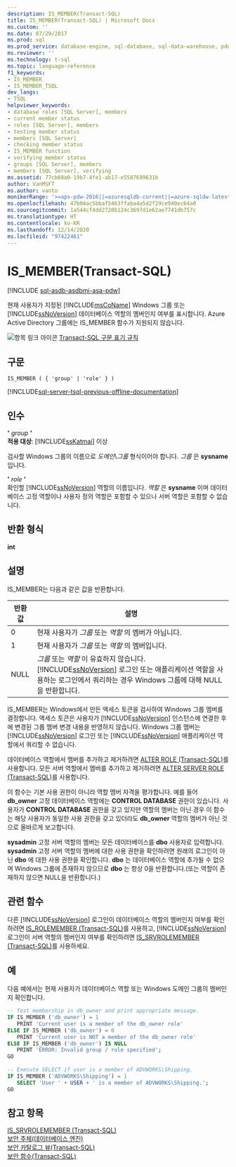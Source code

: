 ```yaml
---
description: IS_MEMBER(Transact-SQL)
title: IS_MEMBER(Transact-SQL) | Microsoft Docs
ms.custom: ''
ms.date: 07/29/2017
ms.prod: sql
ms.prod_service: database-engine, sql-database, sql-data-warehouse, pdw
ms.reviewer: ''
ms.technology: t-sql
ms.topic: language-reference
f1_keywords:
- IS_MEMBER
- IS_MEMBER_TSQL
dev_langs:
- TSQL
helpviewer_keywords:
- database roles [SQL Server], members
- current member status
- roles [SQL Server], members
- testing member status
- members [SQL Server]
- checking member status
- IS_MEMBER function
- verifying member status
- groups [SQL Server], members
- members [SQL Server], verifying
ms.assetid: 77cb68a0-19b7-4fe1-ab17-e5587699631b
author: VanMSFT
ms.author: vanto
monikerRange: '>=aps-pdw-2016||=azuresqldb-current||=azure-sqldw-latest||>=sql-server-2016||>=sql-server-linux-2017||=azuresqldb-mi-current'
ms.openlocfilehash: 47b04ac5bbaf5463ffaba4a5d2f29ce940ec64a0
ms.sourcegitcommit: 1a544cf4dd2720b124c3697d1e62ae7741db757c
ms.translationtype: HT
ms.contentlocale: ko-KR
ms.lasthandoff: 12/14/2020
ms.locfileid: "97422461"
---
```

# <a name="is_member-transact-sql"></a>IS_MEMBER(Transact-SQL)
[!INCLUDE [sql-asdb-asdbmi-asa-pdw](../../includes/applies-to-version/sql-asdb-asdbmi-asa-pdw.md)]

  현재 사용자가 지정된 [!INCLUDE[msCoName](../../includes/msconame-md.md)] Windows 그룹 또는 [!INCLUDE[ssNoVersion](../../includes/ssnoversion-md.md)] 데이터베이스 역할의 멤버인지 여부를 표시합니다. Azure Active Directory 그룹에는 IS_MEMBER 함수가 지원되지 않습니다.  
  
 ![항목 링크 아이콘](../../database-engine/configure-windows/media/topic-link.gif "항목 링크 아이콘") [Transact-SQL 구문 표기 규칙](../../t-sql/language-elements/transact-sql-syntax-conventions-transact-sql.md)  
  
## <a name="syntax"></a>구문  
  
```syntaxsql
IS_MEMBER ( { 'group' | 'role' } )  
```  
  
[!INCLUDE[sql-server-tsql-previous-offline-documentation](../../includes/sql-server-tsql-previous-offline-documentation.md)]

## <a name="arguments"></a>인수
 **'** *group* **'**  
**적용 대상**: [!INCLUDE[ssKatmai](../../includes/sskatmai-md.md)] 이상
  
 검사할 Windows 그룹의 이름으로 *도메인*\\*그룹* 형식이어야 합니다. *그룹* 은 **sysname** 입니다.  
  
 **'** *role* **'**  
 확인할 [!INCLUDE[ssNoVersion](../../includes/ssnoversion-md.md)] 역할의 이름입니다. *역할* 은 **sysname** 이며 데이터베이스 고정 역할이나 사용자 정의 역할은 포함할 수 있으나 서버 역할은 포함할 수 없습니다.  
  
## <a name="return-types"></a>반환 형식  
 **int**  
  
## <a name="remarks"></a>설명  
 IS_MEMBER는 다음과 같은 값을 반환합니다.  
  
|반환 값|설명|  
|------------------|-----------------|  
|0|현재 사용자가 *그룹* 또는 *역할* 의 멤버가 아닙니다.|  
|1|현재 사용자가 *그룹* 또는 *역할* 의 멤버입니다.|  
|NULL|*그룹* 또는 *역할* 이 유효하지 않습니다. [!INCLUDE[ssNoVersion](../../includes/ssnoversion-md.md)] 로그인 또는 애플리케이션 역할을 사용하는 로그인에서 쿼리하는 경우 Windows 그룹에 대해 NULL을 반환합니다.|  
  
 IS_MEMBER는 Windows에서 만든 액세스 토큰을 검사하여 Windows 그룹 멤버를 결정합니다. 액세스 토큰은 사용자가 [!INCLUDE[ssNoVersion](../../includes/ssnoversion-md.md)] 인스턴스에 연결한 후에 변경된 그룹 멤버 변경 내용을 반영하지 않습니다. Windows 그룹 멤버는 [!INCLUDE[ssNoVersion](../../includes/ssnoversion-md.md)] 로그인 또는 [!INCLUDE[ssNoVersion](../../includes/ssnoversion-md.md)] 애플리케이션 역할에서 쿼리할 수 없습니다.  
  
 데이터베이스 역할에서 멤버를 추가하고 제거하려면 [ALTER ROLE &#40;Transact-SQL&#41;](../../t-sql/statements/alter-role-transact-sql.md)를 사용합니다. 모든 서버 역할에서 멤버를 추가하고 제거하려면 [ALTER SERVER ROLE &#40;Transact-SQL&#41;](../../t-sql/statements/alter-server-role-transact-sql.md)를 사용합니다.  
  
 이 함수는 기본 사용 권한이 아니라 역할 멤버 자격을 평가합니다. 예를 들어 **db_owner** 고정 데이터베이스 역할에는 **CONTROL DATABASE** 권한이 있습니다. 사용자가 **CONTROL DATABASE** 권한을 갖고 있지만 역할의 멤버는 아닌 경우 이 함수는 해당 사용자가 동일한 사용 권한을 갖고 있더라도 **db_owner** 역할의 멤버가 아닌 것으로 올바르게 보고합니다.  
  
 **sysadmin** 고정 서버 역할의 멤버는 모든 데이터베이스를 **dbo** 사용자로 입력합니다. **sysadmin** 고정 서버 역할의 멤버에 대한 사용 권한을 확인하려면 원래의 로그인이 아닌 **dbo** 에 대한 사용 권한을 확인합니다. **dbo** 는 데이터베이스 역할에 추가될 수 없으며 Windows 그룹에 존재하지 않으므로 **dbo** 는 항상 0을 반환합니다.(또는 역할이 존재하지 않으면 NULL을 반환합니다.)  
  
## <a name="related-functions"></a>관련 함수  
 다른 [!INCLUDE[ssNoVersion](../../includes/ssnoversion-md.md)] 로그인이 데이터베이스 역할의 멤버인지 여부를 확인하려면 [IS_ROLEMEMBER &#40;Transact-SQL&#41;](../../t-sql/functions/is-rolemember-transact-sql.md)를 사용하고, [!INCLUDE[ssNoVersion](../../includes/ssnoversion-md.md)] 로그인이 서버 역할의 멤버인지 여부를 확인하려면 [IS_SRVROLEMEMBER &#40;Transact-SQL&#41;](../../t-sql/functions/is-srvrolemember-transact-sql.md)를 사용하세요.  
  
## <a name="examples"></a>예  
 다음 예에서는 현재 사용자가 데이터베이스 역할 또는 Windows 도메인 그룹의 멤버인지 확인합니다.  
  
```sql  
-- Test membership in db_owner and print appropriate message.  
IF IS_MEMBER ('db_owner') = 1  
   PRINT 'Current user is a member of the db_owner role'  
ELSE IF IS_MEMBER ('db_owner') = 0  
   PRINT 'Current user is NOT a member of the db_owner role'  
ELSE IF IS_MEMBER ('db_owner') IS NULL  
   PRINT 'ERROR: Invalid group / role specified';  
GO  
  
-- Execute SELECT if user is a member of ADVWORKS\Shipping.  
IF IS_MEMBER ('ADVWORKS\Shipping') = 1  
   SELECT 'User ' + USER + ' is a member of ADVWORKS\Shipping.';   
GO  
```  
  
## <a name="see-also"></a>참고 항목  
 [IS_SRVROLEMEMBER &#40;Transact-SQL&#41;](../../t-sql/functions/is-srvrolemember-transact-sql.md)   
 [보안 주체&#40;데이터베이스 엔진&#41;](../../relational-databases/security/authentication-access/principals-database-engine.md)   
 [보안 카탈로그 뷰&#40;Transact-SQL&#41;](../../relational-databases/system-catalog-views/security-catalog-views-transact-sql.md)   
 [보안 함수&#40;Transact-SQL&#41;](../../t-sql/functions/security-functions-transact-sql.md)  
  
  
